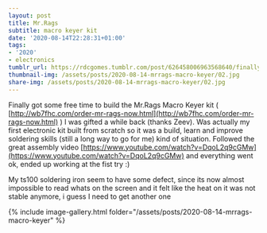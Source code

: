 ```yaml
---
layout: post
title: Mr.Rags
subtitle: macro keyer kit
date: '2020-08-14T22:28:31+01:00'
tags:
- '2020'
- electronics
tumblr_url: https://rdcgomes.tumblr.com/post/626458006963568640/finally-got-some-free-time-to-build-the-mrrags
thumbnail-img: /assets/posts/2020-08-14-mrrags-macro-keyer/02.jpg
share-img: /assets/posts/2020-08-14-mrrags-macro-keyer/02.jpg
---
```


Finally got some free time to build the Mr.Rags Macro Keyer kit ( [http://wb7fhc.com/order-mr-rags-now.html](http://wb7fhc.com/order-mr-rags-now.html) ) I was gifted a while back (thanks Zeev). 
Was actually my first electronic kit built from scratch so it was a build, learn and improve soldering skills (still a long way to go for me) kind of situation. Followed the great assembly video [https://www.youtube.com/watch?v=DqoL2q9cGMw](https://www.youtube.com/watch?v=DqoL2q9cGMw) and everything went ok, ended up working at the fist try :)

My ts100 soldering iron seem to have some defect, since its now almost impossible to read whats on the screen and it felt like the heat on it was not stable anymore, i guess I need to get another one

{% include image-gallery.html folder="/assets/posts/2020-08-14-mrrags-macro-keyer" %}
